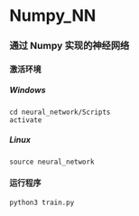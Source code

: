 # Numpy_NN

### 通过 Numpy 实现的神经网络

#### 激活环境

##### Windows

```shell
cd neural_network/Scripts
activate
```
##### Linux

```shell
source neural_network
```

#### 运行程序

```shell
python3 train.py
```

